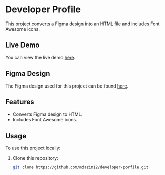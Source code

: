 # Developer Profile

This project converts a Figma design into an HTML file and includes Font Awesome icons.

## Live Demo

You can view the live demo [here](https://mdazim12.github.io/developer-porfile/).

## Figma Design

The Figma design used for this project can be found [here](https://github.com/mdazim12/developer-porfile/tree/main_/figma%20file).

## Features

- Converts Figma design to HTML.
- Includes Font Awesome icons.

## Usage

To use this project locally:

1. Clone this repository:

   ```bash
   git clone https://github.com/mdazim12/developer-porfile.git
